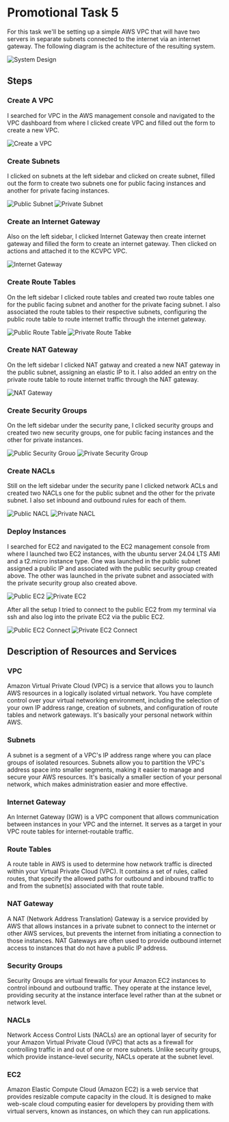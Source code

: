 # Promotional Task 5

For this task we'll be setting up a simple AWS VPC that will have two servers in separate subnets connected to the internet via an internet gateway. The following diagram is the achitecture of the resulting system.

![System Design](images/system-design.png)

## Steps

### Create A VPC
I searched for VPC in the AWS management console and navigated to the VPC dashboard from where I clicked create VPC and filled out the form to create a new VPC.

![Create a VPC](images/vpc.png)

### Create Subnets

I clicked on subnets at the left sidebar and clicked on create subnet, filled out the form to create two subnets one for public facing instances and another for private facing instances.

![Public Subnet](images/pub-subnet.png)
![Private Subnet](images/pri-subnet.png)

### Create an Internet Gateway

Also on the left sidebar, I clicked Internet Gateway then create internet gateway and filled the form to create an internet gateway. Then clicked on actions and attached it to the KCVPC VPC.

![Internet Gateway](images/igw.png)

### Create Route Tables

On the left sidebar I clicked route tables and created two route tables one for the public facing subnet and another for the private facing subnet. I also associated the route tables to their respective subnets, configuring the public route table to route internet traffic through the internet gateway. 

![Public Route Table](images/pub-rt.png)
![Private Route Tabke](images/pri-rt.png)

### Create NAT Gateway

On the left sidebar I clicked NAT gatway and created a new NAT gateway in the public subnet, assigning an elastic IP to it. I also added an entry on the private route table to route internet traffic through the NAT gateway.

![NAT Gateway](images/nat-gateway.png)

### Create Security Groups

On the left sidebar under the security pane, I clicked security groups and created two new security groups, one for public facing instances and the other for private instances.

![Public Security Grouo](images/pub-sg.png)
![Private Security Group](images/pri-sg.png)

### Create NACLs

Still on the left sidebar under the security pane I clicked network ACLs and created two NACLs one for the public subnet and the other for the private subnet. I also set inbound and outbound rules for each of them.

![Public NACL](images/pub-nacl.png)
![Private NACL](images/pri-nacl.png)

### Deploy Instances

I searched for EC2 and navigated to the EC2 management console from where I launched two EC2 instances, with the ubuntu server 24.04 LTS AMI and a t2.micro instance type. One was launched in the public subnet assigned a public IP and associated with the public security group created above. The other was launched in the private subnet and associated with the private security group also created above.

![Public EC2](images/pub-ec2.png)
![Private EC2](images/pri-ec2.png)

After all the setup I tried to connect to the public EC2 from my terminal via ssh and also log into the private EC2 via the public EC2.

![Public EC2 Connect](images/pub-connect.png)
![Private EC2 Connect](images/pri-connect.png)

## Description of Resources and Services

### VPC

Amazon Virtual Private Cloud (VPC) is a service that allows you to launch AWS resources in a logically isolated virtual network. You have complete control over your virtual networking environment, including the selection of your own IP address range, creation of subnets, and configuration of route tables and network gateways. It's basically your personal network within AWS.

### Subnets

A subnet is a segment of a VPC's IP address range where you can place groups of isolated resources. Subnets allow you to partition the VPC's address space into smaller segments, making it easier to manage and secure your AWS resources. It's basically a smaller section of your personal network, which makes administration easier and more effective.

### Internet Gateway

An Internet Gateway (IGW) is a VPC component that allows communication between instances in your VPC and the internet. It serves as a target in your VPC route tables for internet-routable traffic.

### Route Tables

A route table in AWS is used to determine how network traffic is directed within your Virtual Private Cloud (VPC). It contains a set of rules, called routes, that specify the allowed paths for outbound and inbound traffic to and from the subnet(s) associated with that route table.

### NAT Gateway

A NAT (Network Address Translation) Gateway is a service provided by AWS that allows instances in a private subnet to connect to the internet or other AWS services, but prevents the internet from initiating a connection to those instances. NAT Gateways are often used to provide outbound internet access to instances that do not have a public IP address.

### Security Groups

Security Groups are virtual firewalls for your Amazon EC2 instances to control inbound and outbound traffic. They operate at the instance level, providing security at the instance interface level rather than at the subnet or network level.

### NACLs

Network Access Control Lists (NACLs) are an optional layer of security for your Amazon Virtual Private Cloud (VPC) that acts as a firewall for controlling traffic in and out of one or more subnets. Unlike security groups, which provide instance-level security, NACLs operate at the subnet level.

### EC2

Amazon Elastic Compute Cloud (Amazon EC2) is a web service that provides resizable compute capacity in the cloud. It is designed to make web-scale cloud computing easier for developers by providing them with virtual servers, known as instances, on which they can run applications.